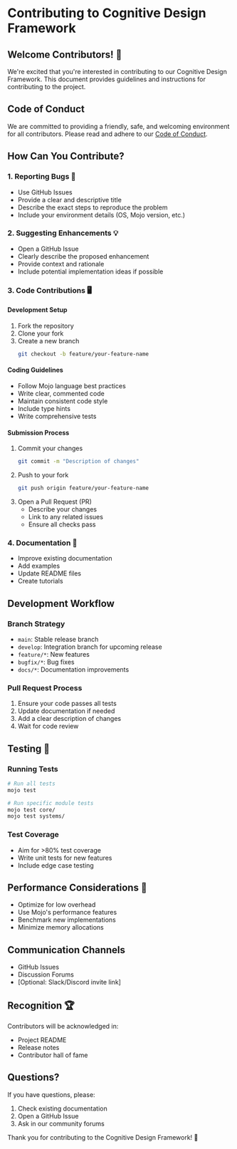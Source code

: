 # Contributing to Cognitive Design Framework

## Welcome Contributors! 🌟

We're excited that you're interested in contributing to our Cognitive Design Framework. This document provides guidelines and instructions for contributing to the project.

## Code of Conduct

We are committed to providing a friendly, safe, and welcoming environment for all contributors. Please read and adhere to our [Code of Conduct](CODE_OF_CONDUCT.md).

## How Can You Contribute?

### 1. Reporting Bugs 🐞
- Use GitHub Issues
- Provide a clear and descriptive title
- Describe the exact steps to reproduce the problem
- Include your environment details (OS, Mojo version, etc.)

### 2. Suggesting Enhancements 💡
- Open a GitHub Issue
- Clearly describe the proposed enhancement
- Provide context and rationale
- Include potential implementation ideas if possible

### 3. Code Contributions 🖥️

#### Development Setup
1. Fork the repository
2. Clone your fork
3. Create a new branch
   ```bash
   git checkout -b feature/your-feature-name
   ```

#### Coding Guidelines
- Follow Mojo language best practices
- Write clear, commented code
- Maintain consistent code style
- Include type hints
- Write comprehensive tests

#### Submission Process
1. Commit your changes
   ```bash
   git commit -m "Description of changes"
   ```
2. Push to your fork
   ```bash
   git push origin feature/your-feature-name
   ```
3. Open a Pull Request (PR)
   - Describe your changes
   - Link to any related issues
   - Ensure all checks pass

### 4. Documentation 📄
- Improve existing documentation
- Add examples
- Update README files
- Create tutorials

## Development Workflow

### Branch Strategy
- `main`: Stable release branch
- `develop`: Integration branch for upcoming release
- `feature/*`: New features
- `bugfix/*`: Bug fixes
- `docs/*`: Documentation improvements

### Pull Request Process
1. Ensure your code passes all tests
2. Update documentation if needed
3. Add a clear description of changes
4. Wait for code review

## Testing 🧪

### Running Tests
```bash
# Run all tests
mojo test

# Run specific module tests
mojo test core/
mojo test systems/
```

### Test Coverage
- Aim for >80% test coverage
- Write unit tests for new features
- Include edge case testing

## Performance Considerations 🚀
- Optimize for low overhead
- Use Mojo's performance features
- Benchmark new implementations
- Minimize memory allocations

## Communication Channels
- GitHub Issues
- Discussion Forums
- [Optional: Slack/Discord invite link]

## Recognition 🏆
Contributors will be acknowledged in:
- Project README
- Release notes
- Contributor hall of fame

## Questions?
If you have questions, please:
1. Check existing documentation
2. Open a GitHub Issue
3. Ask in our community forums

Thank you for contributing to the Cognitive Design Framework! 🎉
